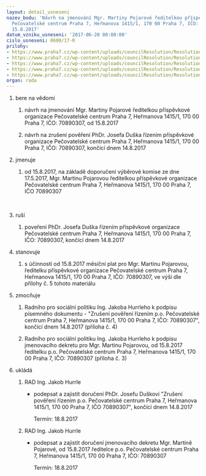 ```yaml
---
layout: detail_usneseni
nazev_bodu: 'Návrh na jmenování Mgr. Martiny Pojarové ředitelkou příspěvkové organizace
  Pečovatelské centrum Praha 7, Heřmanova 1415/1, 170 00 Praha 7, IČO: 70890307, od
  15.8.2017'
datum_vzniku_usneseni: '2017-06-20 00:00:00'
cislo_usneseni: 0600/17-R
prilohy:
- https://www.praha7.cz/wp-content/uploads/councilResolution/Resolutions/29282/export/duvodovazprava_jmenovaniMPojarove~219195.docx
- https://www.praha7.cz/wp-content/uploads/councilResolution/Resolutions/29282/export/Vyberoverizeninapozicireditelka_zapisy_verejne~219194.docx
- https://www.praha7.cz/wp-content/uploads/councilResolution/Resolutions/29282/export/jmenovacidekret_MPojarova~219192.doc
- https://www.praha7.cz/wp-content/uploads/councilResolution/Resolutions/29282/export/zrusenipovereni_JDusek~219191.doc
- https://www.praha7.cz/wp-content/uploads/councilResolution/Resolutions/29282/export/export~295777.pdf
organ: rada
---
```

<ol id="urzList" class="urzList_view"><li class="urzClass1" id=""><span name="1">bere na vědomí</span><ol class="urzOlClass"><li class="urzClass2" id="" style="text-align: left;"><span><p>návrh na jmenování Mgr. Martiny Pojarové ředitelkou příspěvkové organizace Pečovatelské centrum Praha 7, Heřmanova 1415/1, 170 00 Praha 7, IČO: 70890307, od 15.8.2017</p></span></li><li class="urzClass2" id="" style="text-align: left;"><span><p>návrh na zrušení pověření PhDr. Josefa Duška řízením příspěvkové organizace Pečovatelské centrum Praha 7, Heřmanova 1415/1, 170 00 Praha 7, IČO: 70890307, končící dnem 14.8.2017</p></span></li></ol></li><li class="urzClass1" id=""><span name="5">jmenuje</span><ol class="urzOlClass"><li class="urzClass2" id="" style="text-align: left;"><span><p>od 15.8.2017, na základě doporučení výběrové komise ze dne 17.5.2017, Mgr. Martinu Pojarovou ředitelkou příspěvkové organizace Pečovatelské centrum Praha 7, Heřmanova 1415/1, 170 00 Praha 7, IČO 70890307<br></p><p><br></p></span></li></ol></li><li class="urzClass1" id=""><span name="70">ruší</span><ol class="urzOlClass"><li class="urzClass2" id="" style="text-align: left;"><span><p>poveření PhDr. Josefa Duška řízením příspěvkové organizace Pečovatelské centrum Praha 7, Heřmanova 1415/1, 170 00 Praha 7, IČO: 70890307, končící dnem 14.8.2017</p></span></li></ol></li><li class="urzClass1" id=""><span name="77">stanovuje</span><ol class="urzOlClass"><li class="urzClass2" id="" style="text-align: left;"><span><p>s účinností od 15.8.2017 měsíční plat pro Mgr. Martinu Pojarovou, ředitelku příspěvkové organizace Pečovatelské centrum Praha 7, Heřmanova 1415/1, 170 00 Praha 7, IČO: 70890307, ve výši dle přílohy č. 5 tohoto materiálu</p></span></li></ol></li><li class="urzClass1" id=""><span name="41">zmocňuje</span><ol class="urzOlClass"><li class="urzClass2" id="" style="text-align: left;"><span><p>Radního pro sociální politiku Ing. Jakoba Hurrleho k podpisu písemného dokumentu - "Zrušení pověření řízením p.o. Pečovatelské centrum Praha 7, Heřmanova 1415/1, 170 00 Praha 7, IČO: 70890307", končící dnem 14.8.2017 (příloha č. 4)</p></span></li><li class="urzClass2" id="" style="text-align: left;"><span><p>Radního pro sociální politiku Ing. Jakoba Hurrleho k podpisu jmenovacího dekretu pro Mgr. Martinu Pojarovou, od 15.8.2017 ředitelku p.o. Pečovatelské centrum Praha 7, Heřmanova 1415/1, 170 00 Praha 7, IČO: 70890307 (příloha č. 3)</p></span></li></ol></li><li class="urzClass1" id="urzUkoly"><span name="1">ukládá</span><ol class="urzOlClass"><li class="urzClass2"><span><p>RAD Ing. Jakob Hurrle</p></span><ul class="urzUlClass"><li class="urzClass3"><span><p>podepsat a zajistit doručení PhDr. Josefu Duškovi "Zrušení pověření řízením p.o. Pečovatelské centrum Praha 7, Heřmanova 1415/1, 170 00 Praha 7, IČO 70890307", končící dnem 14.8.2017</p></span><span class="urzUkolTermin">  Termín:&nbsp;18.8.2017</span></li></ul></li><li class="urzClass2"><span><p>RAD Ing. Jakob Hurrle</p></span><ul class="urzUlClass"><li class="urzClass3"><span><p>podepsat a zajistit doručení jmenovacího dekretu Mgr. Martině Pojarové, od 15.8.2017 ředitelce p.o. Pečovatelské centrum Praha 7, Heřmanova 1415/1, 170 00 Praha 7, IČO: 70890307</p></span><span class="urzUkolTermin">  Termín:&nbsp;18.8.2017</span></li></ul></li></ol></li></ol>
